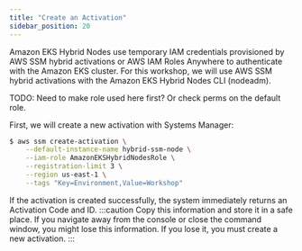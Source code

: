 ```yaml
---
title: "Create an Activation"
sidebar_position: 20
---
```


Amazon EKS Hybrid Nodes use temporary IAM credentials provisioned by AWS SSM hybrid activations or AWS IAM Roles Anywhere to authenticate with the Amazon EKS cluster. For this workshop, we will use AWS SSM hybrid activations with the Amazon EKS Hybrid Nodes CLI (nodeadm).

TODO: Need to make role used here first? Or check perms on the default role.

First, we will create a new activation with Systems Manager:

```bash
$ aws ssm create-activation \
    --default-instance-name hybrid-ssm-node \
    --iam-role AmazonEKSHybridNodesRole \
    --registration-limit 3 \
    --region us-east-1 \
    --tags "Key=Environment,Value=Workshop"
```

If the activation is created successfully, the system immediately returns an Activation Code and ID.
:::caution
Copy this information and store it in a safe place. If you navigate away from the console or close the command window, you might lose this information. If you lose it, you must create a new activation.
:::
